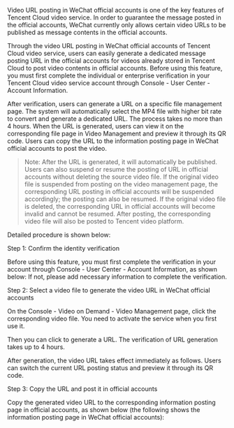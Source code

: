 Video URL posting in WeChat official accounts is one of the key features of Tencent Cloud video service. In order to guarantee the message posted in the official accounts, WeChat currently only allows certain video URLs to be published as message contents in the official accounts.

Through the video URL posting in WeChat official accounts of Tencent Cloud video service, users can easily generate a dedicated message posting URL in the official accounts for videos already stored in Tencent Cloud to post video contents in official accounts. Before using this feature, you must first complete the individual or enterprise verification in your Tencent Cloud video service account through Console - User Center - Account Information. 

After verification, users can generate a URL on a specific file management page. The system will automatically select the MP4 file with higher bit rate to convert and generate a dedicated URL. The process takes no more than 4 hours. When the URL is generated, users can view it on the corresponding file page in Video Management and preview it through its QR code. Users can copy the URL to the information posting page in WeChat official accounts to post the video.

>Note: After the URL is generated, it will automatically be published. Users can also suspend or resume the posting of URL in official accounts without deleting the source video file. If the original video file is suspended from posting on the video management page, the corresponding URL posting in official accounts will be suspended accordingly; the posting can also be resumed. If the original video file is deleted, the corresponding URL in official accounts will become invalid and cannot be resumed. After posting, the corresponding video file will also be posted to Tencent video platform.

Detailed procedure is shown below:


Step 1: Confirm the identity verification

Before using this feature, you must first complete the verification in your account  through Console - User Center - Account Information, as shown below: If not, please add necessary information to complete the verification.

[1]:http://qzonestyle.gtimg.cn/qzone/vas/opensns/res/img/yundianboweixin-1.png:

Step 2: Select a video file to generate the video URL in WeChat official accounts

On the Console - Video on Demand - Video Management page, click the corresponding video file. You need to activate the service when you first use it.

[2]:http://qzonestyle.gtimg.cn/qzone/vas/opensns/res/img/yundianboweixin-2.png

Then you can click to generate a URL. The verification of URL generation takes up to 4 hours.

After generation, the video URL takes effect immediately as follows. Users can switch the current URL posting status and preview it through its QR code.

[3]:http://qzonestyle.gtimg.cn/qzone/vas/opensns/res/img/yundianbo-5-1.jpg

Step 3: Copy the URL and post it in official accounts

Copy the generated video URL to the corresponding information posting page in official accounts, as shown below (the following shows the information posting page in WeChat official accounts):

[4]:http://qzonestyle.gtimg.cn/qzone/vas/opensns/res/img/yundianboweixin-4.png
